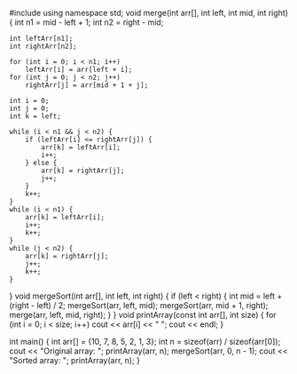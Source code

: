 #include <iostream>
using namespace std;
void merge(int arr[], int left, int mid, int right) {
    int n1 = mid - left + 1;
    int n2 = right - mid;

    int leftArr[n1];
    int rightArr[n2];

    for (int i = 0; i < n1; i++)
        leftArr[i] = arr[left + i];
    for (int j = 0; j < n2; j++)
        rightArr[j] = arr[mid + 1 + j];

    int i = 0;
    int j = 0;
    int k = left;

    while (i < n1 && j < n2) {
        if (leftArr[i] <= rightArr[j]) {
            arr[k] = leftArr[i];
            i++;
        } else {
            arr[k] = rightArr[j];
            j++;
        }
        k++;
    }
    while (i < n1) {
        arr[k] = leftArr[i];
        i++;
        k++;
    }
    while (j < n2) {
        arr[k] = rightArr[j];
        j++;
        k++;
    }
}
void mergeSort(int arr[], int left, int right) {
    if (left < right) {
        int mid = left + (right - left) / 2;
        mergeSort(arr, left, mid);
        mergeSort(arr, mid + 1, right);
        merge(arr, left, mid, right);
    }
}
void printArray(const int arr[], int size) {
    for (int i = 0; i < size; i++)
        cout << arr[i] << " ";
    cout << endl;
}

int main() {
    int arr[] = {10, 7, 8, 5, 2, 1, 3};
    int n = sizeof(arr) / sizeof(arr[0]);
    cout << "Original array: ";
    printArray(arr, n);
    mergeSort(arr, 0, n - 1);
    cout << "Sorted array: ";
    printArray(arr, n);
}
